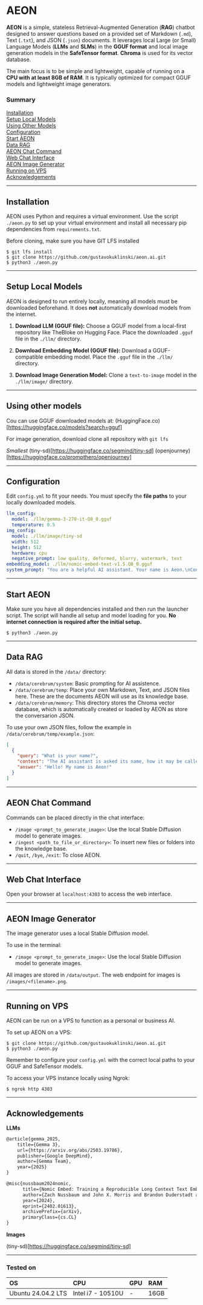 # AEON

**AEON** is a simple, stateless Retrieval-Augmented Generation (**RAG**) chatbot designed to answer questions based on a provided set of Markdown (`.md`), Text (`.txt`), and JSON (`.json`) documents. It leverages local Large (or Small) Language Models (**LLMs** and **SLMs**) in the **GGUF format** and local image generation models in the **SafeTensor format**. **Chroma** is used for its vector database.

The main focus is to be simple and lightweight, capable of running on a **CPU with at least 8GB of RAM**. It is typically optimized for compact GGUF models and lightweight image generators.

### Summary

[Installation](#installation)<br />
[Setup Local Models](#setup-local-models)<br />
[Using Other Models](#using-other-models)<br />
[Configuration](#configuration)<br />
[Start AEON](#start-aeon)<br />
[Data RAG](#data-rag)<br />
[AEON Chat Command](#aeon-chat-command)<br />
[Web Chat Interface](#web-chat-interface)<br />
[AEON Image Generator](#aeon-image-generator)<br />
[Running on VPS](#running-on-vps)<br />
[Acknowledgements](#acknowledgements)

-----

## Installation

AEON uses Python and requires a virtual environment. Use the script `./aeon.py` to set up your virtual environment and install all necessary pip dependencies from `requirements.txt`.

Before cloning, make sure you have GIT LFS installed

```shell
$ git lfs install
$ git clone https://github.com/gustavokuklinski/aeon.ai.git
$ python3 ./aeon.py
```

-----

## Setup Local Models

AEON is designed to run entirely locally, meaning all models must be downloaded beforehand. It does **not** automatically download models from the internet.

1.  **Download LLM (GGUF file):** Choose a GGUF model from a local-first repository like TheBloke on Hugging Face. Place the downloaded `.gguf` file in the `./llm/` directory.

2.  **Download Embedding Model (GGUF file):** Download a GGUF-compatible embedding model. Place the `.gguf` file in the `./llm/` directory.

3.  **Download Image Generation Model:** Clone a `text-to-image` model in the `./llm/image/` directory.

-----

## Using other models

Cou can use GGUF downloaded models at:
(HuggingFace.co)[https://huggingface.co/models?search=gguf]

For image generation, download clone all repository with `git lfs`

_Smallest_
(tiny-sd)[https://huggingface.co/segmind/tiny-sd] 
(openjourney)[https://huggingface.co/prompthero/openjourney] 

-----

## Configuration

Edit `config.yml` to fit your needs. You must specify the **file paths** to your locally downloaded models.

```yaml
llm_config:
  model: ./llm/gemma-3-270-it-Q8_0.gguf
  temperature: 0.5
img_config:
  model: ./llm/image/tiny-sd
  width: 512
  height: 512
  hardware: cpu
  negative_prompt: low quality, deformed, blurry, watermark, text
embedding_model: ./llm/nomic-embed-text-v1.5.Q8_0.gguf
system_prompt: "You are a helpful AI assistant. Your name is Aeon.\nContext: {context}"
```

-----

## Start AEON

Make sure you have all dependencies installed and then run the launcher script. The script will handle all setup and model loading for you. **No internet connection is required after the initial setup.**

```shell
$ python3 ./aeon.py
```

-----

## Data RAG

All data is stored in the `/data/` directory:

  * `/data/cerebrum/system`: Basic prompting for AI assistence.
  * `/data/cerebrum/temp`: Place your own Markdown, Text, and JSON files here. These are the documents AEON will use as its knowledge base.
  * `/data/cerebrum/memory`: This directory stores the Chroma vector database, which is automatically created or loaded by AEON as store the conversarion JSON.

To use your own JSON files, follow the example in `/data/cerebrum/temp/example.json`:

```json
[
  {
    "query": "What is your name?",
    "context": "The AI assistant is asked its name, how it may be called",
    "answer": "Hello! My name is Aeon!"
  }
]
```

-----

## AEON Chat Command

Commands can be placed directly in the chat interface:

  * `/image <prompt_to_generate_image>`: Use the local Stable Diffusion model to generate images.
  * `/ingest <path_to_file_or_directory>`: To insert new files or folders into the knowledge base.
  * `/quit`, `/bye`, `/exit`: To close AEON.

-----

## Web Chat Interface

Open your browser at `localhost:4303` to access the web interface.

-----

## AEON Image Generator

The image generator uses a local Stable Diffusion model.

To use in the terminal:

  * `/image <prompt_to_generate_image>`: Use the local Stable Diffusion model to generate images.

All images are stored in `/data/output`. The web endpoint for images is `/images/<filename>.png`.

-----

## Running on VPS

AEON can be run on a VPS to function as a personal or business AI.

To set up AEON on a VPS:

```shell
$ git clone https://github.com/gustavokuklinski/aeon.ai.git
$ python3 ./aeon.py
```

Remember to configure your `config.yml` with the correct local paths to your GGUF and SafeTensor models.

To access your VPS instance locally using Ngrok:

```shell
$ ngrok http 4303
```
-----
## Acknowledgements

**LLMs**

```tex
@article{gemma_2025,
    title={Gemma 3},
    url={https://arxiv.org/abs/2503.19786},
    publisher={Google DeepMind},
    author={Gemma Team},
    year={2025}
}
```

```tex
@misc{nussbaum2024nomic,
      title={Nomic Embed: Training a Reproducible Long Context Text Embedder}, 
      author={Zach Nussbaum and John X. Morris and Brandon Duderstadt and Andriy Mulyar},
      year={2024},
      eprint={2402.01613},
      archivePrefix={arXiv},
      primaryClass={cs.CL}
}
```

**Images**

(tiny-sd)[https://huggingface.co/segmind/tiny-sd]

-----

### Tested on

| OS | CPU | GPU | RAM |
|:---|:---|:---|:---|
| Ubuntu 24.04.2 LTS | Intel i7 - 10510U | - | 16GB |